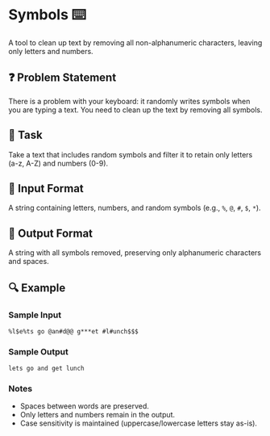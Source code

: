 # Symbols ⌨️  

A tool to clean up text by removing all non-alphanumeric characters, leaving only letters and numbers.  

## ❓ Problem Statement  

There is a problem with your keyboard: it randomly writes symbols when you are typing a text. You need to clean up the text by removing all symbols.  

## 🎯 Task  

Take a text that includes random symbols and filter it to retain only letters (a-z, A-Z) and numbers (0-9).  

## 📌 Input Format  

A string containing letters, numbers, and random symbols (e.g., `%`, `@`, `#`, `$`, `*`).  

## 📝 Output Format  

A string with all symbols removed, preserving only alphanumeric characters and spaces.  

## 🔍 Example  

### Sample Input  
```plaintext  
%l$e%ts go @an#d@@ g***et #l#unch$$$  
```  

### Sample Output  
```plaintext  
lets go and get lunch  
```  

### Notes  
- Spaces between words are preserved.  
- Only letters and numbers remain in the output.  
- Case sensitivity is maintained (uppercase/lowercase letters stay as-is).